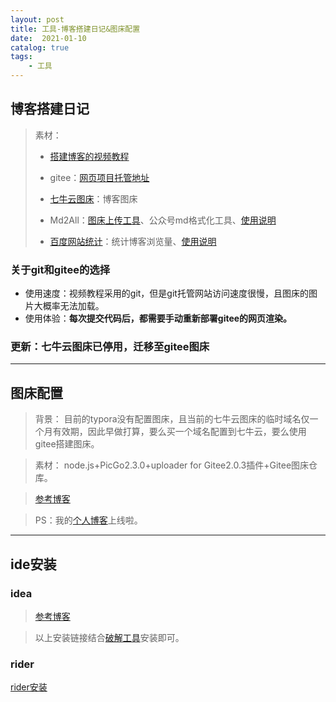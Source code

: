```yaml
---
layout: post
title: 工具-博客搭建日记&图床配置
date:  2021-01-10
catalog: true
tags:
    - 工具
---
```


## 博客搭建日记

> 素材：
>
> - [搭建博客的视频教程](https://www.bilibili.com/video/BV14x411t7ZU?t=1134)
> - gitee：[网页项目托管地址](https://gitee.com/chrisxyq/chrisxyq.git)
>
> - [七牛云图床](https://sso.qiniu.com/?client_id=PIapUKqa3u6S24H868BelwrG0OFu8dS7AxVQ8oz8HznLXhgrl2BnjaO9cs9LzxK2&redirect_url=https:%2F%2Fportal.qiniu.com%2Fapi%2Fgaea%2Fsso%2Fsignin%3Fredirect%3D%2Fkodo%2Fbucket)：博客图床
>
> - Md2All：[图床上传工具](http://md.aclickall.com/#h-3)、公众号md格式化工具、[使用说明](https://www.cnblogs.com/garyyan/p/9181809.html)
>
> - [百度网站统计](https://tongji.baidu.com/web/welcome/login)：统计博客浏览量、[使用说明](https://www.bilibili.com/video/BV14x411t7ZU?t=1134)
### 关于git和gitee的选择

- 使用速度：视频教程采用的git，但是git托管网站访问速度很慢，且图床的图片大概率无法加载。
- 使用体验：__每次提交代码后，都需要手动重新部署gitee的网页渲染。__

### 更新：七牛云图床已停用，迁移至gitee图床
---

## 图床配置

> 背景：
> 目前的typora没有配置图床，且当前的七牛云图床的临时域名仅一个月有效期，因此早做打算，要么买一个域名配置到七牛云，要么使用gitee搭建图床。

> 素材：
> node.js+PicGo2.3.0+uploader for Gitee2.0.3插件+Gitee图床仓库。

> [参考博客](https://blog.csdn.net/qq_45721778/article/details/106145619)

> PS：我的[个人博客](https://chrisxyq.gitee.io/)上线啦。

----

## ide安装

### idea

> [参考博客](https://www.exception.site/essay/idea-reset-eval)

> 以上安装链接结合[破解工具](https://github.com/chrisxyq/idea-crack.git)安装即可。

### rider

[rider安装](https://blog.laoplayer.com/a/jishujiaocheng/2020/1220/22.html)
